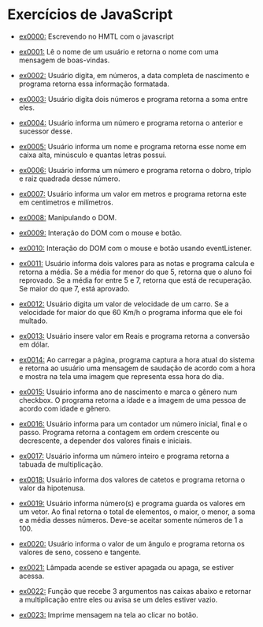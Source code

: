 # Exercícios de JavaScript


- [ex0000:](exercicio_js/ex0000_adeusMundo) Escrevendo no HMTL com o javascript

- [ex0001:](exercicio_js/ex0001_boasVindas) Lê o nome de um usuário e retorna o nome com uma mensagem de boas-vindas.

- [ex0002:](exercicio_js/ex0002_diaMesAnoNascimento) Usuário digita, em números, a data completa de nascimento e programa retorna essa informação formatada.

- [ex0003:](exercicio_js/ex0003_somaDoisNumeros) Usuário digita dois números e programa retorna a soma entre eles.

- [ex0004:](exercicio_js/ex0004_numeroAntesEDepois) Usuário informa um número e programa retorna o anterior e sucessor desse.

- [ex0005:](exercicio_js/ex0005_manipulaNome) Usuário informa um nome e programa retorna esse nome em caixa alta, minúsculo e quantas letras possui.

- [ex0006:](exercicio_js/ex0006_dobroTriploRaizQuadrada) Usuário informa um número e programa retorna o dobro, triplo e raiz quadrada desse número.

- [ex0007:](exercicio_js/ex0007_metroCentimetro) Usuário informa um valor em metros e programa retorna este em centímetros e milímetros.

- [ex0008:](exercicio_js/ex0008_manipulaDom) Manipulando o DOM.

- [ex0009:](exercicio_js/ex0009_funcao) Interação do DOM com o mouse e botão.

- [ex0010:](exercicio_js/ex0010_eventListener) Interação do DOM com o mouse e botão usando eventListener.

- [ex0011:](exercicio_js/ex0011_mediaDuasNotas) Usuário informa dois valores para as notas e programa calcula e retorna a média. Se a média for menor do que 5, retorna que o aluno foi reprovado. Se a média for entre 5 e 7, retorna que está de recuperação. Se maior do que 7, está aprovado.

- [ex0012:](exercicio_js/ex0012_sistemaMulta) Usuário digita um valor de velocidade de um carro. Se a velocidade for maior do que 60 Km/h o programa informa que ele foi multado.

- [ex0013:](exercicio_js/ex0013_conversorDolar) Usuário insere valor em Reais e programa retorna a conversão em dólar.

- [ex0014:](exercicio_js/ex0014_bomDiaTardeNoite) Ao carregar a página, programa captura a hora atual do sistema e retorna ao usuário uma mensagem de saudação de acordo com a hora e mostra na tela uma imagem que representa essa hora do dia.

- [ex0015:](exercicio_js/ex0015_verificaIdade) Usuário informa ano de nascimento e marca o gênero num checkbox. O programa retorna a idade e a imagem de uma pessoa de acordo com idade e gênero.

- [ex0016:](exercicio_js/ex0016_contador) Usuário informa para um contador um número inicial, final e o passo. Programa retorna a contagem em ordem crescente ou decrescente, a depender dos valores finais e iniciais.

- [ex0017:](exercicio_js/ex0017_tabuada) Usuário informa um número inteiro e programa retorna a tabuada de multiplicação.

- [ex0018:](exercicio_js/ex0018_hipotenusa) Usuário informa dos valores de catetos e programa retorna o valor da hipotenusa.

- [ex0019:](exercicio_js/ex0019_listaAdd) Usuário informa número(s) e programa guarda os valores em um vetor. Ao final retorna o total de elementos, o maior, o menor, a soma e a média desses números. Deve-se aceitar somente números de 1 a 100.

- [ex0020:](exercicio_js/ex0020_senCosTan) Usuário informa o valor de um ângulo e programa retorna os valores de seno, cosseno e tangente.

- [ex0021:](exercicio_js/ex0021_lamp) Lâmpada acende se estiver apagada ou apaga, se estiver acessa.

- [ex0022:](exercicio_js/ex0022_funcao_argumento) Função que recebe 3 argumentos nas caixas abaixo e retornar a multiplicação entre eles ou avisa se um deles estiver vazio.

- [ex0023:](exercicio_js/ex0023_print) Imprime mensagem na tela ao clicar no botão.

